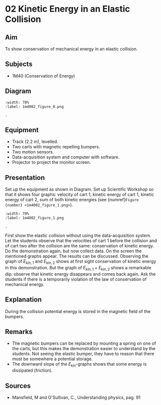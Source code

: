 # 02 Kinetic Energy in an Elastic Collision 
     
  
## Aim   
 To show conservation of mechanical energy in an elastic collision.    
  
## Subjects   
* 1M40 (Conservation of Energy)   

## Diagram
   
```{figure} figures/figure_0.png
:width: 70%  
:label: 1m4002_figure_0.png  

. 
```

## Equipment
 *  Track ($2.2\mathrm{~m}$), levelled. 
 *  Two carts  with magnetic repelling bumpers. 
 *  Two motion sensors. 
 *  Data-acquisition system and computer with software. 
 *  Projector to project the monitor screen.
     
  
## Presentation   
 Set up the equipment as shown in Diagram. Set up Scientific Workshop so that it shows four graphs: velocity of cart 1, kinetic energy of cart 1, kinetic energy of cart 2, sum of both kinetic energies (see {numref}`Figure {number} <1m4002_figure_1.png>`).   

```{figure} figures/figure_1.png
:width: 70%  
:label: 1m4002_figure_1.png  

. 
```
 First show the elastic collision without using the data-acquisition system. Let the students observe that the velocities of cart 1 before the collision and of cart two after the collision are the same: conservation of kinetic energy. Do the demonstration again, but now collect data. On the screen the mentioned graphs appear. The results can be discussed. Observing the graph of $E_{kin,1}$ and $E_{kin,2}$ shows at first sight conservation of kinetic energy in this demonstration. But the graph of $E_{kin,1}+E_{kin,2}$ shows a remarkable dip: observe that kinetic energy disappears and comes back again. Ask the students if there is a temporarily violation of the law of conservation of mechanical energy.    
  
## Explanation   
 During the collision potential energy is stored in the magnetic field of the bumpers.    
  
## Remarks
 *  The magnetic bumpers can be replaced by mounting a spring on one of the carts, but this makes the demonstration easier to understand by the students. Not seeing the elastic bumper, they have to reason that there must be somewhere a potential storage. 
 *  The downward slope of the $E_{kin}$-graphs shows that some energy is dissipated (friction).
   
  
## Sources
 *  Mansfield, M and O'Sullivan, C., Understanding physics, pag. 91 
     